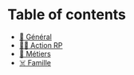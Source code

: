 # Table of contents

* [📄 Général](README.md)
* [👨‍🌾 Action RP](reglements/action-rp.md)
* [👮 Métiers](reglements/metiers.md)
* [☠️ Famille](famille.md)
